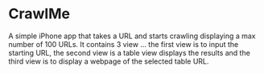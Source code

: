 CrawlMe
=======

A simple iPhone app that takes a URL and starts crawling displaying a max number of 100 URLs. It contains 3 view ... the first view is to input the starting URL, the second view is a table view displays the results and the third view is to display a webpage of the selected table URL.
